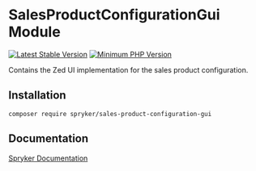 # SalesProductConfigurationGui Module
[![Latest Stable Version](https://poser.pugx.org/spryker/sales-product-configuration-gui/v/stable.svg)](https://packagist.org/packages/spryker/sales-product-configuration-gui)
[![Minimum PHP Version](https://img.shields.io/badge/php-%3E%3D%208.0-8892BF.svg)](https://php.net/)

Contains the Zed UI implementation for the sales product configuration.

## Installation

```
composer require spryker/sales-product-configuration-gui
```

## Documentation

[Spryker Documentation](https://docs.spryker.com)
